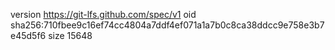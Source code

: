 version https://git-lfs.github.com/spec/v1
oid sha256:710fbee9c16ef74cc4804a7ddf4ef071a1a7b0c8ca38ddcc9e758e3b7e45d5f6
size 15648
